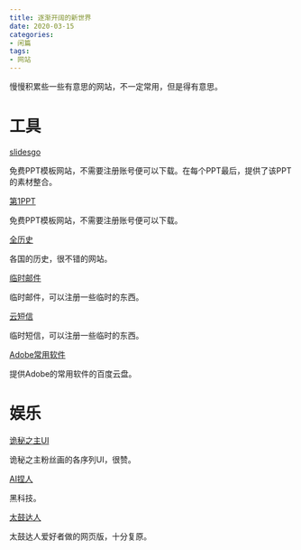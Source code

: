 ```yaml
---
title: 逐渐开阔的新世界
date: 2020-03-15
categories:
- 闲篇
tags:
- 网站
---
```


慢慢积累些一些有意思的网站，不一定常用，但是得有意思。

<!--more-->



# 工具

[slidesgo](https://slidesgo.com/)

免费PPT模板网站，不需要注册账号便可以下载。在每个PPT最后，提供了该PPT的素材整合。



[第1PPT](http://www.1ppt.com/)

免费PPT模板网站，不需要注册账号便可以下载。



[全历史](https://www.allhistory.com/)

各国的历史，很不错的网站。



[临时邮件](https://temp-mail.org/zh/)

临时邮件，可以注册一些临时的东西。



[云短信](https://www.materialtools.com/)

临时短信，可以注册一些临时的东西。



[Adobe常用软件](http://adobe.v404.cn/adobe/)

提供Adobe的常用软件的百度云盘。



# 娱乐

[诡秘之主UI](https://www.zcool.com.cn/work/ZNDI0NzUzNzY=.html)

诡秘之主粉丝画的各序列UI，很赞。



[AI捏人](https://artbreeder.com/)

黑科技。



[太鼓达人](https://taiko.bui.pm/)

太鼓达人爱好者做的网页版，十分复原。